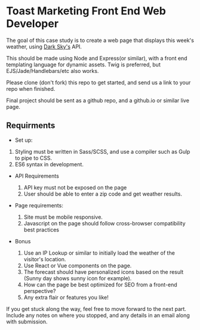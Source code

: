 # Toast Marketing Front End Web Developer

The goal of this case study is to create a web page that displays this week's weather, using [Dark Sky's](https://darksky.net/dev) API.

This should be made using Node and Express(or similar), with a front end templating language for dynamic assets. Twig is preferred, but EJS/Jade/Handlebars/etc also works.

Please clone (don't fork) this repo to get started, and send us a link to your repo when finished.

Final project should be sent as a github repo, and a github.io or similar live page.

## Requirments

- Set up:

1.  Styling must be written in Sass/SCSS, and use a compiler such as Gulp to pipe to CSS.
1.  ES6 syntax in development.

- API Requirements

  1.  API key must not be exposed on the page
  1.  User should be able to enter a zip code and get weather results.

- Page requirements:

  1.  Site must be mobile responsive.
  1.  Javascript on the page should follow cross-browser compatibility best practices

- Bonus

  1.  Use an IP Lookup or similar to initially load the weather of the visitor's location.
  1.  Use React or Vue components on the page.
  1.  The forecast should have personalized icons based on the result (Sunny day shows sunny icon for example).
  1.  How can the page be best optimized for SEO from a front-end perspective?
  1.  Any extra flair or features you like!

If you get stuck along the way, feel free to move forward to the next part. Include any notes on where you stopped, and any details in an email along with submission.

